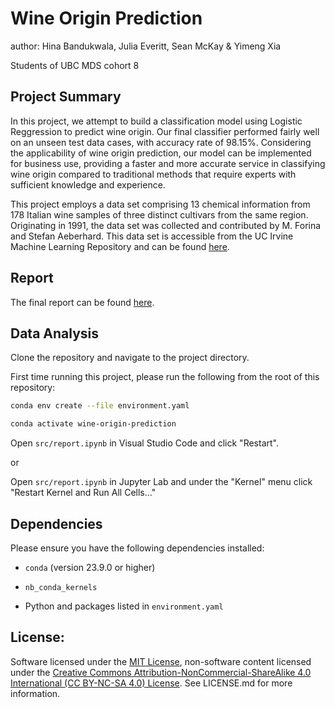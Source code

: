 # Wine Origin Prediction

author: Hina Bandukwala, Julia Everitt, Sean McKay & Yimeng Xia

Students of UBC MDS cohort 8

## Project Summary

In this project, we attempt to build a classification model using Logistic Reggression to predict wine origin. Our final classifier performed fairly well on an unseen test data cases, with accuracy rate of 98.15%. Considering the applicability of wine origin prediction, our model can be implemented for business use, providing a faster and more accurate service in classifying wine origin compared to traditional methods that require experts with sufficient knowledge and experience.

This project employs a data set comprising 13 chemical information from 178 Italian wine samples of three distinct cultivars from the same region. Originating in 1991, the data set was collected and contributed by M. Forina and Stefan Aeberhard. This data set is accessible from the UC Irvine Machine Learning Repository and can be found [here](https://archive.ics.uci.edu/dataset/109/wine).

## Report

The final report can be found [here](https://ubc-mds.github.io/wine-origin-prediction/docs/report.html).

## Data Analysis

Clone the repository and navigate to the project directory.

First time running this project, please run the following from the root of this repository:

``` bash
conda env create --file environment.yaml
```

``` bash
conda activate wine-origin-prediction
```

Open `src/report.ipynb` in Visual Studio Code and click "Restart".

or

Open `src/report.ipynb` in Jupyter Lab and under the "Kernel" menu click "Restart Kernel and Run All Cells..."

## Dependencies

Please ensure you have the following dependencies installed:

-   `conda` (version 23.9.0 or higher)

-   `nb_conda_kernels`

-   Python and packages listed in `environment.yaml`

## License:

Software licensed under the [MIT License](https://spdx.org/licenses/MIT.html), non-software content licensed under the [Creative Commons Attribution-NonCommercial-ShareAlike 4.0 International (CC BY-NC-SA 4.0) License](https://creativecommons.org/licenses/by-nc-sa/4.0/). See LICENSE.md for more information.
